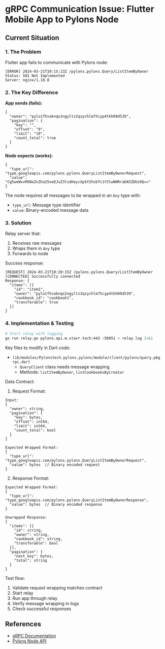 # gRPC Communication Issue: Flutter Mobile App to Pylons Node

## Current Situation

### 1. The Problem
Flutter app fails to communicate with Pylons node:
```
[ERROR] 2024-03-21T10:15:23Z /pylons.pylons.Query/ListItemByOwner
Status: 501 Not Implemented
Server: nginx/1.18.0
```

### 2. The Key Difference
**App sends (fails):**
```
{
  "owner": "pylo1fhvaknqx2ngyltz2qzychlm75cyp4tkh09d539",
  "pagination": {
    "key": "",
    "offset": "0",
    "limit": "10",
    "count_total": true
  }
}
```

**Node expects (works):**
```
{
  "type_url": "type.googleapis.com/pylons.pylons.QueryListItemByOwnerRequest",
  "value": "Cg5weWxvMXNoZnZha25xeDJuZ3lsdHoycXp5Y2hsbTc1Y3lwNHRraDA5ZDUzOQ=="
}
```

The node requires all messages to be wrapped in an `Any` type with:
- `type_url`: Message type identifier
- `value`: Binary-encoded message data

### 3. Solution
Relay server that:
1. Receives raw messages
2. Wraps them in `Any` type
3. Forwards to node

Success response:
```
[REQUEST] 2024-03-21T10:20:15Z /pylons.pylons.Query/ListItemByOwner
[CONNECTED] Successfully connected
Response: {
  "items": [{
    "id": "item1",
    "owner": "pylo1fhvaknqx2ngyltz2qzychlm75cyp4tkh09d539",
    "cookbook_id": "cookbook1",
    "transferable": true
  }]
}
```

### 4. Implementation & Testing
```bash
# Start relay with logging
go run relay.go pylons.api.m.stavr.tech:443 :50051 > relay.log 2>&1
```

Key files to modify in Dart code:
- `lib/modules/Pylonstech.pylons.pylons/module/client/pylons/query.pbgrpc.dart`
  - `QueryClient` class needs message wrapping
  - Methods: `listItemByOwner`, `listCookbooksByCreator`

Data Contract:
1. Request Format:
```
Input:
{
  "owner": string,
  "pagination": {
    "key": bytes,
    "offset": int64,
    "limit": int64,
    "count_total": bool
  }
}

Expected Wrapped Format:
{
  "type_url": "type.googleapis.com/pylons.pylons.QueryListItemByOwnerRequest",
  "value": bytes  // Binary encoded request
}
```

2. Response Format:
```
Expected Wrapped Format:
{
  "type_url": "type.googleapis.com/pylons.pylons.QueryListItemByOwnerResponse",
  "value": bytes  // Binary encoded response
}

Unwrapped Response:
{
  "items": [{
    "id": string,
    "owner": string,
    "cookbook_id": string,
    "transferable": bool
  }],
  "pagination": {
    "next_key": bytes,
    "total": string
  }
}
```

Test flow:
1. Validate request wrapping matches contract
2. Start relay
3. Run app through relay
4. Verify message wrapping in logs
5. Check successful responses

## References
- [gRPC Documentation](https://grpc.io/docs/)
- [Pylons Node API](https://docs.pylons.tech) 